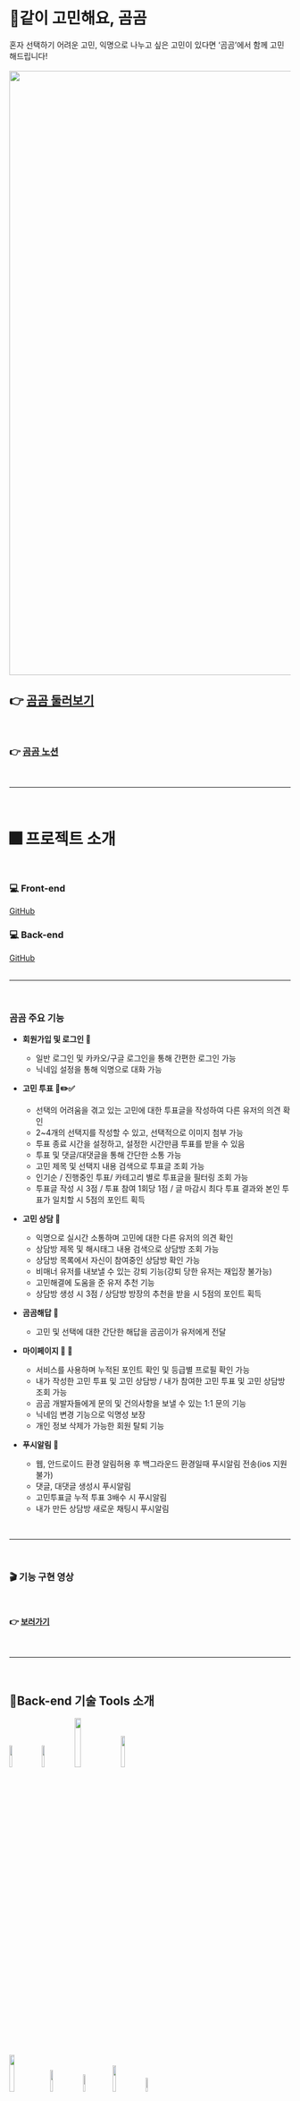 # 🐻같이 고민해요, 곰곰

혼자 선택하기 어려운 고민, 익명으로 나누고 싶은 고민이 있다면 ‘곰곰’에서 함께 고민해드립니다!<br><br>
<img width="1080" src="https://user-images.githubusercontent.com/107025988/193507282-9ab12908-9fca-4e38-9214-03b2e73da287.png">

## 👉 [곰곰 둘러보기](https://www.gomgom.site)
<br>

### 👉 [곰곰 노션](https://www.notion.so/c8bbb8119d4a46e996c2806e41e2be4c)

<br>

---
<br>

# 🎆 프로젝트 소개


<br>

### 💻 Front-end

[GitHub](https://github.com/E-01-noWorry/Frontend)
<br>

### 💻 Back-end
[GitHub](https://github.com/E-01-noWorry/Backend)
<br><br>

---

<br>

### 곰곰 주요 기능

- **회원가입 및 로그인 🤝** <br>

  - 일반 로그인 및 카카오/구글 로그인을 통해 간편한 로그인 가능
  - 닉네임 설정을 통해 익명으로 대화 가능

- **고민 투표 📑✏️✅**<br>

  - 선택의 어려움을 겪고 있는 고민에 대한 투표글을 작성하여 다른 유저의 의견 확인
  - 2~4개의 선택지를 작성할 수 있고, 선택적으로 이미지 첨부 가능
  - 투표 종료 시간을 설정하고, 설정한 시간만큼 투표를 받을 수 있음
  - 투표 및 댓글/대댓글을 통해 간단한 소통 가능
  - 고민 제목 및 선택지 내용 검색으로 투표글 조회 가능
  - 인기순 / 진행중인 투표/ 카테고리 별로 투표글을 필터링 조회 가능
  - 투표글 작성 시 3점 / 투표 참여 1회당 1점 /  글 마감시 최다 투표 결과와 본인 투표가 일치할 시 5점의 포인트 획득
- **고민 상담 💬**<br>
  - 익명으로 실시간 소통하며 고민에 대한 다른 유저의 의견 확인
  - 상담방 제목 및 해시태그 내용 검색으로 상담방 조회 가능
  - 상담방 목록에서 자신이 참여중인 상담방 확인 가능
  - 비매너 유저를 내보낼 수 있는 강퇴 기능(강퇴 당한 유저는 재입장 불가능)
  - 고민해결에 도움을 준 유저 추천 기능
  - 상담방 생성 시 3점 /  상담방 방장의 추천을 받을 시 5점의 포인트 획득
- **곰곰해답 📖**<br>
  - 고민 및 선택에 대한 간단한 해답을 곰곰이가 유저에게 전달
- **마이페이지 👤 📖**<br>
  - 서비스를 사용하며 누적된 포인트 확인 및 등급별 프로필 확인 가능
  - 내가 작성한 고민 투표 및 고민 상담방 / 내가 참여한 고민 투표 및 고민 상담방 조회 가능
  - 곰곰 개발자들에게 문의 및 건의사항을 보낼 수 있는 1:1 문의 기능
  - 닉네임 변경 기능으로 익명성 보장
  - 개인 정보 삭제가 가능한 회원 탈퇴 기능
- **푸시알림 🔔**<br>
  - 웹, 안드로이드 환경 알림허용 후 백그라운드 환경일때 푸시알림 전송(ios 지원 불가)
  - 댓글, 대댓글 생성시 푸시알림
  - 고민투표글 누적 투표 3배수 시 푸시알림
  - 내가 만든 상담방 새로운 채팅시 푸시알림

<br>

---

<br>

### 🎬 기능 구현 영상
<br>

#### 👉 [보러가기](https://youtu.be/2BKY5G8FlQg)


<br>

---

<br>

## 🧰Back-end 기술 Tools 소개

<img src="https://img.shields.io/badge/Node.js-339933?style=flat-square&logo=node.js&logoColor=white" width="10%" height="10%"/>&nbsp; <img src="https://img.shields.io/badge/Express-000000?style=flat-square&logo=express&logoColor=white" width="10%" height="10%"/>&nbsp; <img src="https://img.shields.io/badge/Amazon AWS-232F3E?style=flat-square&logo=Amazon AWS&logoColor=white" width="15%" height="15%"/>&nbsp; <img src="https://img.shields.io/badge/javascript-333333?style=flat-square&logo=javascript&logoColor=yellow" width="12%" height="12%"/> <br><br>
<img src="https://img.shields.io/badge/Amazon EC2-FF9900?style=flat-square&logo=Amazon EC2&logoColor=white" width="13%" height="13%"/>&nbsp; <img src="https://img.shields.io/badge/Amazon S3-569A31?style=flat-square&logo=Amazon S32&logoColor=white" width="10%" height="10%"/>&nbsp; <img src="https://img.shields.io/badge/MySQL-4479A1?style=flat-square&logo=MySQL&logoColor=white" width="9%" height="9%"/>&nbsp; <img src="https://img.shields.io/badge/Sequelize-52B0E7?style=flat-square&logo=Sequelize&logoColor=white" width="11%" height="11%"/>&nbsp;<img src="https://img.shields.io/badge/npm-CB3837?style=flat-square&logo=npm&logoColor=white" width="8%" height="8%"/><br><br>
<img src="https://img.shields.io/badge/Let's Encrypt-003A70?style=flat-square&logo=Let's Encrypt&logoColor=black" width="13%" height="13%"/>&nbsp;<img src="https://img.shields.io/badge/Passport-34E27A?style=flat-square&logo=Passport&logoColor=white" width="10%" height="10%"/>&nbsp;<img src="https://img.shields.io/badge/JSON Web Tokens-000000?style=flat-square&logo=JSON Web Tokens&logoColor=white" width="17%" height="17%"/>&nbsp;<img src="https://img.shields.io/badge/Socket.io-010101?style=flat-square&logo=Socket.io&logoColor=white" width="11%" height="11%"/>&nbsp;<img src="https://img.shields.io/badge/github-181717?style=flat-square&logo=github&logoColor=white" width="9%" height="9%"/>

<br>

---

<br>

## ⚙️ Architecture

<br>

![아키텍쳐](https://user-images.githubusercontent.com/107025988/193801322-f95faa04-f107-4354-9df0-0453ce9ea166.png)

<br>

---

<br>

## 🔧 기술적 의사결정
| 사용 기술 | 기술 결정 이유   |
| ------ | ------ |
| `MySQL` | mongoDB vs MySQL<br><br> mongoDB보다 상대적으로 익숙한 MySQL을 이용하는 것이 원활한 프로젝트 진행이 될 것 같다고 판단했고, 선택글-투표-댓글 / 채팅방-참가자-채팅 등 데이터들 간의 관계성이 중요하여 관계형 DBMS를 사용했습니다. |
| `socket.io` | socket.io vs WebSocket<br><br>socket.io는 room 개념을 이용해 각각의 채팅방을 개설하여 방에 입장한 유저들끼리 통신을 주고 받을 수 있도록 https를 이용한 실시간 데이터 통신이 가능한 socket.io 사용을 결정했습니다 |
| `dayjs` | dayjs vs new Date() vs moment<br><br>시간을 사용하는 기능을 new Date()로 구현했지만, 배포 EC2의 타임존이 다른 문제로 시간설정을 현재 한국시간으로 맞추는데 애로사항이 있었습니다. 이에 dayjs와 moment 라이브러리 중 지속적인 업데이트를 지원하고, 좀더 가볍고 사용법이 쉬운 dayjs를 선택하여 한국으로 타임존을 맞추고 현재시간을 설정했습니다. |
| `node-schedule` | node-schedule vs node-cron<br><br>schedule과 cron 차이는 크게 없지만, 복잡한 시간설정이 가능한 schedule를 이용하여 설정한 투표 종료시간이 되면 자동으로 db에 접근하여 값을 수정하도록 했습니다. 또한, 서버 재시작시 schedule 큐에 쌓인 스택이 초기화되는 것을 해결하기 위해 schedule를 이용해 주기적으로 db에 접근할 수 있도록 했습니다. |
| `FCM` | 자신의 선택글, 상담방 등에 다른 유저의 상호작용 발생 시 실시간 푸시알림을 보내주어 활발한 사이트 이용을 유도했습니다. |
| `PWA` | 웹앱 설치를 유도하여 재사용성 증가, 백그라운드 푸시 알림 등을 구현하기 위해 도입하였습니다. |
| `Redux toolkit` | Redux Toolkit vs Recoil<br><br>전역 상태를 효율적으로 관리 하기 위해 라이브러리를 도입하였습니다.<br>사용자가 많아 오픈소스 양이 많은 redux로 채택했습니다.<br>그 중에서도 redux 패키지 설치가 용이하고, 보일러 플레이트가 훨씬 줄어든 redux-toolkit으로 결정했습니다. |
| `Axios` | Axios vs JS Fetch API<br><br>response timeout (fetch에는 없는 기능) 처리 방법이 존재<br>Promise 기반으로 만들어졌기 때문에 데이터를 다루기 편리합니다.<br>브라우저 호환이 fetch보다 뛰어나기 때문에 웹 앱을 염두한 곰곰 서비스에 적합하다고 생각했습니다. |
| `Styled components` | CSS-in-JS vs CSS-in-CSS<br><br>css를 파일 분리 없이 유지 보수 할 수 있는점이 장점이라 생각했습니다.<br>props나 state에 따른 동적 스타일링이 가능합니다.<br>그 중 점유율이 높은 styled components를 사용하기로 결정했습니다. |
| `S3`<br>`Cloud Front`<br>`Route 53` | vs Vercel<br><br>배포가 간편한 vercel을 사용할까 고민했지만, aws의 배포 플랫폼들을 경험해보고 싶었습니다. |
| `Github actions` | 프론트엔드와 백엔드의 효율적인 협업을 위해, 자동배포를 진행하였습니다. |
<br>

---

<br>

## 🔥트러블슈팅
<br>

<details>
<summary> S3/Multer </summary>
<br>

❓ 문제

- 이미지 파일 업로드를 어디에서 처리해야 좋은지 고민이 있었음
  - 프론트에서 S3 업로드 시 서버 DB에 URL 저장 후 사용하여 트래픽 부하를 줄일 수 있어 효율적이지만, S3 시크릿키 유출의 위험성이 존재함
  - 서버에서 S3 업로드 시 트래픽 증가 문제는 있었지만, 보안 문제를 미연에 방지할 수 있다는 장점이 있음

❗️ 해결

- 파일 업로드를 프론트에서 처리 하는 것이 더 효율적이지만, 한번에 업로드하는 이미지 파일이 많지 않았고, 보안 문제는 미연에 방지하는 것이 더 중요하다고 판단하여 서버에서 S3 업로드 처리를 하기로 결정함
- 트래픽 부하를 줄이기 위해 프론트에서 파일 크기를 리사이징 하고 서버로 넘겨 트래픽을 줄이고, 이미지 파일의 용량을 제한하는 방향으로 진행함.<br><br>
</details>
<br>
<details>
<summary> 고민투표글 시간 종료시 마감처리 </summary>
<br>

❓ 문제

- 글 작성시 종료시간을 저장하여 해당 시간이 되면 마감처리를 하여 마감된 글로 표시하고, 투표를 더이상 받지 않게 변화 시켜줘야 했음
  - 처음엔 api 응답시 현재시간과 종료시간을 비교하여 마감여부를 true, false로 전달
    - But, 마감후 투표 포인트 적립을 할 수 없는 문제 발생
- DB에서 특정시간이 되면 값을 바꾸는 방법 혹은, 특정 시간이 되면 api요청 없이 서버에서 특정 함수를 실행하는 방법을 구글링 함

❗️ 해결

- 구글링과 기술 멘토님의 조언으로 node-schedule을 알게 되어 적용
  - 종료시간이 되면 DB에 접근하여 데이터 값을 false에서 true 바꾸고, 투표 포인트를 적립하는 로직을 구현하여 자동으로 마감처리를 진행
- 그러나 서버 재시작시 schedule 큐에 쌓인 스택이 초기화 되어 마감처리가 불가능한 문제 발생
  - 서버 재시작시 스택 초기화를 대비하여 주기적으로 DB에 접근하여 마감처리가 안된 글의 데이터를 변경하는 로직을 구현하여 데이터 최신화 문제를 해결함

- 위 과정에서 현재 한국시간에 딱 맞춰서 함수가 실행되지 않는 문제가 발생
  - 배포된 EC2의 타임존이 한국과 9시간 차이나는 환경이라, 단순히 9시간을 더해줬지만 문제가 해결되지 않음
  - 결국 기존의 new Date() 함수를 dayjs로 모두 바꾸고, <br>배포환경도 dayjs.tz.setDefault('Asia/Seoul')로 한국 타임존을 설정하여 문제를 해결함<br><br>
</details>
<br>
<details>
<summary> 카카오 소셜로그인 </summary>
<br>

❓ 문제

- 서버에서 보내는 카카오 로그인 정보가 프론트에서 보여지긴 하지만, 데이터에 접근할 수 없는 문제가 발생함
- 프론트에서 redirect_uri를 서버 쪽으로 맞추면 프론트에서 데이터에 접근이 되지 않았고, 프론트 로컬 서버로 맞추면 redirect_uri mis match 에러가 발생함

❗️ 해결

- Kakao Developers의 문서를 읽어보면서 문제를 해결하려 했으나 이해하기가 어려워 CORS, KOE에러 (특히 006, redirect관련 오류) 등을 Kakao Developers 포럼에 문의를 하여 답변을 받고, 포럼 내 게시글 검색을 통하여 여러 자료들을 참고함
- redirect_uri mismatch는 카카오로그인 애플리케이션에 redirect_uri를 추가하고, 프론트와 서버의 redirect_uri를 합치시켜서 해결하였음
  ![](https://user-images.githubusercontent.com/107025988/193506725-96668b13-3f76-42c1-850c-d17a24337e8a.png)
- 서버에서 .env에 작성해두었던 callback_url을 프론트 서버로 수정하였고, 프론트에서도 데이터를 받아온 후 메인페이지로 이동하도록 코드를 작성하고, 로그인 데이터를 받아오는 코드도 수정하였습니다.
- 서버에서는 callback_url을 서버 쪽으로 작성하고 있었기 때문에 프론트에서 데이터 접근이 불가능했었고, 프론트에서는 window.location.replace(’/’) 코드가 중복되어 무한 로딩에 걸리는 문제를 확인하여 해결하였습니다.
</details>
<br>
<details>
<summary> 자동 로그인 연장 / 로그인 유무 판단 문제 </summary>
<br>

❓ 문제

- 만료된 토큰이 로컬스토리지에 계속 남아있는 문제
- 액세스 토큰이 만료됐음에도 사용자가 글을 등록하거나 댓글을 쓰기 전까지 로그인이 만료 된 사실을 알 수 없는 문제
- 로컬스토리지의 액세스 토큰 유무로 로그인/비로그인을 판단하는데 심각한 오류가 발생

- 리프레시 토큰이 유효하다면 알아서 액세스 토큰을 계속 재발급 해줄 필요성을 느낌
- 그리고 둘 다 만료가 됐다면 로컬스토리지를 자동으로 비워 유저를 비로그인 상태로 만들어야함

❗️ 해결

- 리프레시 토큰이 유효하다면 자동으로 새로운 액세스 토큰 발급받기
  - 클라이언트에서 서버로 API요청할때 헤더에 들어있는 액세스 토큰 값이 만료가 됐다면, 재발급이 필요하다는 메세지와 함께 새로운 액세스 토큰 값을 응답 값으로 전달
  - 클라이언트에서는 axios Interceptors로 새로 받은 액세스 토큰 값을 사용하여 재요청을 보내는 로직을 구현함
  - 이렇게 하면 유저가 로그인이 만료 됐다는 정보를 알 필요 없이 유효한 토큰 값으로 알아서 재요청을 할 수 있게 됨
- 리프레시 토큰, 액세스 토큰이 모두 만료됐다면 로컬스토리지 값 비우기
  - 토큰이 모두 만료됐다면 서버에서 401에러와 함께 만료 메시지를 보냄
  - 그럴 경우에 interceptors로 로컬스토리지 값을 비워주는 로직을 구현함
</details>

<br>

---

<br>

### 📝유저 피드백

<details>
<summary> ✒️유저 테스트 피드백(10.03 기준)✒️ </summary>
<br>

  - 사용자 피드백 응답 106개<br>
  - 신규 회원 약 230명<br>
  - 생성된 게시물 약 70개<br>
  - 참여한 투표 수 약 600개<br>
  - 작성한 댓글/대댓글 약 170개<br>
  - 생성된 채팅방 약 20개<br>
  - 채팅방 참가 약 230명<br>
  - 주고받은 채팅 630개
</details>

<br>

<details>
<summary>  ⛳유저 피드백 반영⛳ </summary>
<br>
 
  - UI 개선
    - 고민투표글 검색 및 진행중인 투표 필터 기능 추가
    - 상담방 UI 대폭 수정(상담방 입장모달 추가, 참여중인 상담방 목록에서 확인 가능, 현재 상담방 참여한 인원 확인 가능 등)
    - 최상단 이동 버튼 추가
  - 채팅방 강퇴기능 추가(강퇴시 재입장 불가능)
  - 카카오 소셜로그인 시 닉네임 설정 화면으로 이동 추가
  - 회원 탈퇴기능 추가

</details>
<br>

#### 설문 링크 : https://forms.gle/MANwTgdAr3H2UC2s5
<br>

---

<br>

## 👥 팀원소개

| 역할   | 이름   | github                                    |
| ------ | ------ | ----------------------------------------- |
| BE🔰   | 시진엽 | [GitHub](https://github.com/Edward-SI03)  |
| BE     | 김대린 | [GitHub](https://github.com/kimdaerin)    |
| BE     | 조은지 | [GitHub](https://github.com/JJooonji) |
| FE🔰   | 김영진 | [GitHub](https://github.com/devyouth94)   |
| FE     | 김윤철 | [GitHub](https://github.com/Aaron-Kim33)  |
| Design | 김민수 | 디자인 담당                               |

<br>


